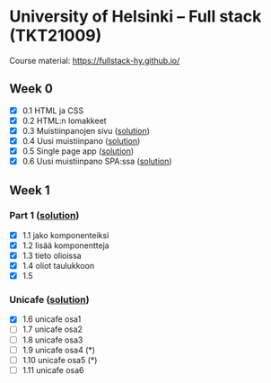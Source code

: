 # University of Helsinki – Full stack (TKT21009)

Course material: <https://fullstack-hy.github.io/>

## Week 0

- [x] 0.1 HTML ja CSS
- [x] 0.2 HTML:n lomakkeet
- [x] 0.3 Muistiinpanojen sivu ([solution](week0#03-muistiinpanojen-sivu))
- [x] 0.4 Uusi muistiinpano ([solution](week0#04-uusi-muistiinpano))
- [x] 0.5 Single page app ([solution](week0#05-single-page-app))
- [x] 0.6 Uusi muistiinpano SPA:ssa ([solution](week0#06-uusi-muistiinpano-spassa))

## Week 1

### Part 1 ([solution](week1/e1-5/))

- [x] 1.1 jako komponenteiksi
- [x] 1.2 lisää komponentteja
- [x] 1.3 tieto olioissa
- [x] 1.4 oliot taulukkoon
- [x] 1.5

### Unicafe ([solution](week1/e6-11/))

- [x] 1.6 unicafe osa1
- [ ] 1.7 unicafe osa2
- [ ] 1.8 unicafe osa3
- [ ] 1.9 unicafe osa4 (*)
- [ ] 1.10 unicafe osa5 (*)
- [ ] 1.11 unicafe osa6